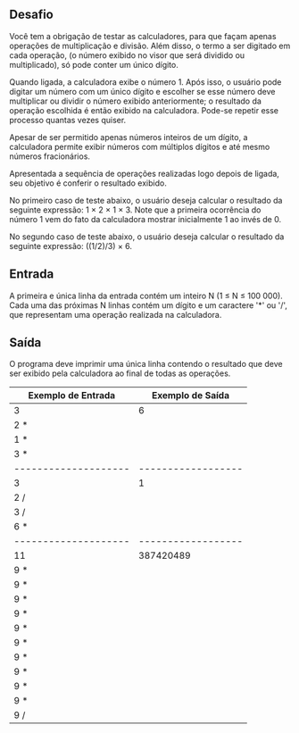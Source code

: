 ## Desafio

Você tem a obrigação de testar as calculadores, para que façam apenas operações de multiplicação e divisão. 
Além disso, o termo a ser digitado em cada operação, (o número exibido no visor que será dividido ou multiplicado), 
só pode conter um único dígito.

Quando ligada, a calculadora exibe o número 1. Após isso, 
o usuário pode digitar um número com um único dígito e escolher se esse número deve multiplicar ou 
dividir o número exibido anteriormente; o resultado da operação escolhida é então exibido na calculadora. 
Pode-se repetir esse processo quantas vezes quiser.

Apesar de ser permitido apenas números inteiros de um dígito, 
a calculadora permite exibir números com múltiplos dígitos e até mesmo números fracionários.

Apresentada a sequência de operações realizadas logo depois de ligada, seu objetivo é conferir o resultado exibido.

No primeiro caso de teste abaixo, o usuário deseja calcular o resultado da seguinte expressão: 1 × 2 × 1 × 3. 
Note que a primeira ocorrência do número 1 vem do fato da calculadora mostrar inicialmente 1 ao invés de 0.

No segundo caso de teste abaixo, o usuário deseja calcular o resultado da seguinte expressão: ((1/2)/3) × 6.

## Entrada

A primeira e única linha da entrada contém um inteiro N (1 ≤ N ≤ 100 000). 
Cada uma das próximas N linhas contém um dígito e um caractere '*' ou '/', que representam uma operação realizada na calculadora.

## Saída

O programa deve imprimir uma única linha contendo o resultado que deve ser exibido pela calculadora ao final de todas as operações.

| Exemplo de Entrada | Exemplo de Saída|
|--------------------|------------------|
| 3                  | 6                |
| 2 *                |                  |
| 1 *                |                  |
| 3 *                |                  |
|--------------------|------------------|
| 3                  | 1                |
| 2 /                |                  |
| 3 /                |                  |
| 6 *                |                  |
|--------------------|------------------|
| 11                 | 387420489        |
| 9 *                |                  |
| 9 *                |                  |
| 9 *                |                  |
| 9 *                |                  |
| 9 *                |                  |
| 9 *                |                  |
| 9 *                |                  |
| 9 *                |                  |
| 9 *                |                  |
| 9 *                |                  |
| 9 /                |                  |
